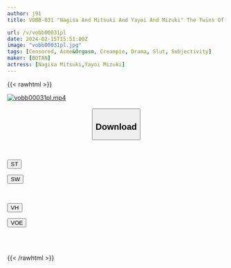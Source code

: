 ```yaml
---
author: j91
title: VOBB-031 "Nagisa And Mitsuki And Yayoi And Mizuki" The Twins Of An Angel With Infinite Ejaculation And A Devil With Ejaculation Control *White Angel With Infinite Ejaculation *Black Devil With Ejaculation Control *Continuous Ejaculation Even Beyond The Limit *Cali Neck 3cm Insertion Sex

url: /v/vobb00031pl
date: 2024-02-15T15:51:00Z
image: "vobb00031pl.jpg"
tags: [Censored, Acme&Orgasm, Creampie, Drama, Slut, Subjectivity]
maker: [BOTAN]
actress: [Nagisa Mitsuki,Yayoi Mizuki]
---
```



{{< rawhtml >}}

<div class="video" data-videoid="rdRrrgkK1RibzbZ">
    <a href="javascript:;">
        <img src="/v/vobb00031pl/vobb00031pl.jpg" width="WIDTH" height="HEIGHT" alt="vobb00031pl.mp4" loading="lazy">
    </a>
</div>

<script type="text/javascript" src="https://j91.asia/asset/on-demand-st.js"></script>

<br>
  <link rel="stylesheet" href="https://j91.asia/asset/bs5.css">
  
  <center>
  <button class="btn btn-primary" type="button" data-bs-toggle="collapse" data-bs-target=".multi-collapse" aria-expanded="false" aria-controls="multiCollapseExample1 multiCollapseExample2"><h2>Download</h2></button></center>
</p>
<div class="row">
  <div class="col">
    <div class="collapse multi-collapse" id="multiCollapseExample1">
      <div class="card card-body">
	      	      <br>
<div class="buttons">  
<p><a href="https://streamtape.to/v/rdRrrgkK1RibzbZ" target="_blank"><button class="btn-hover color-3"><i class="fa fa-download"></i> ST</button></a></p>
<p><a href="https://cdnwish.com/9kdgevbrt8dx" target="_blank"><button class="btn-hover color-2"><i class="fa fa-download"></i> SW</button></a></p></div>
    </div>
  </div>
</div>
  <div class="col">
    <div class="collapse multi-collapse" id="multiCollapseExample2">
      <div class="card card-body">
	      <br>
<div class="buttons">
<p><a href="https://vidhidepro.com/f/1p6xxobzitov"><button class="btn-hover color-9"><i class="fa fa-download"></i> VH</button></a></p>
<p><a href="https://voe.sx/2fvsfb4aywyo"><button class="btn-hover color-8"><i class="fa fa-download"></i> VOE</button></a></p></div>
<br><br>
      </div>
    </div>
  </div>
</div>

{{< /rawhtml >}}